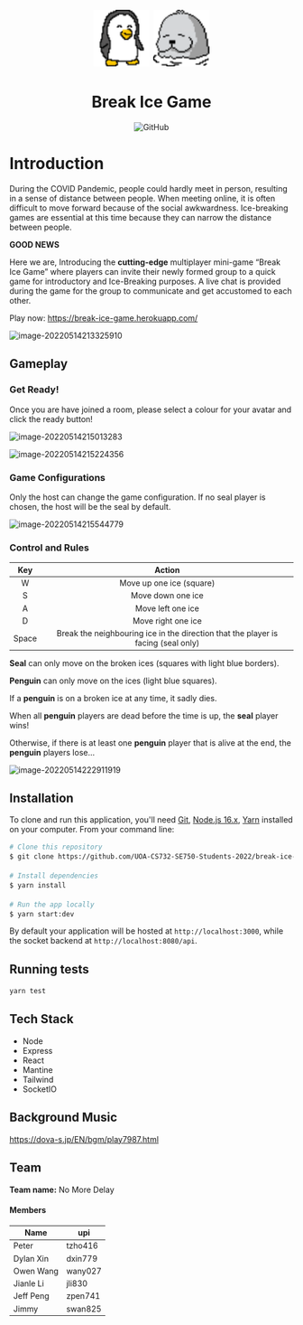 <h1 align="center">
  <br>
  <img src="./resources/Penguin_Front_LeftRight.png?raw=true&sanitize=true" alt="Penguin" width="100">
  <img src="./resources/seal_left.png?raw=true&sanitize=true" alt="Seal" width="100">
</h1>

<h1 align="center">Break Ice Game</h1>

<p align="center">
  <img alt="GitHub" src="https://img.shields.io/badge/license-MIT-blue">
</p>

# Introduction

During the COVID Pandemic, people could hardly meet in person, resulting in a sense of distance between people. When meeting online, it is often difficult to move forward because of the social awkwardness. Ice-breaking games are essential at this time because they can narrow the distance between people.

**GOOD NEWS**

Here we are, Introducing the **cutting-edge** multiplayer mini-game “Break Ice Game” where players can invite their newly formed group to a quick game for introductory and Ice-Breaking purposes. A live chat is provided during the game for the group to communicate and get accustomed to each other.

Play now: https://break-ice-game.herokuapp.com/

![image-20220514213325910](https://user-images.githubusercontent.com/62285883/168422575-8eac6b48-9c91-490f-ab14-68314cc02c05.png)

## Gameplay

### Get Ready!

Once you are have joined a room, please select a colour for your avatar and click the ready button!

![image-20220514215013283](https://user-images.githubusercontent.com/62285883/168422598-1b9f6f2c-0713-4a94-af4b-98881a3e70a0.png)

![image-20220514215224356](https://user-images.githubusercontent.com/62285883/168422604-36616383-141a-4106-8b30-715fc78149b0.png)

### Game Configurations

Only the host can change the game configuration. If no seal player is chosen, the host will be the seal by default.

![image-20220514215544779](https://user-images.githubusercontent.com/62285883/168422613-5a2fd901-7997-405f-bde5-552df9c6fad4.png)

### Control and Rules

|  Key  |                                      Action                                       |
| :---: | :-------------------------------------------------------------------------------: |
|   W   |                             Move up one ice (square)                              |
|   S   |                                 Move down one ice                                 |
|   A   |                                 Move left one ice                                 |
|   D   |                                Move right one ice                                 |
| Space | Break the neighbouring ice in the direction that the player is facing (seal only) |

**Seal** can only move on the broken ices (squares with light blue borders).

**Penguin** can only move on the ices (light blue squares).

If a **penguin** is on a broken ice at any time, it sadly dies.

When all **penguin** players are dead before the time is up, the **seal** player wins!

Otherwise, if there is at least one **penguin** player that is alive at the end, the **penguin** players lose...

![image-20220514222911919](https://user-images.githubusercontent.com/62285883/168422634-9bddb199-b4a5-4a33-aba6-69ac67da04a5.png)

## Installation

To clone and run this application, you'll need [Git](https://git-scm.com), [Node.js 16.x](https://nodejs.org/en/download/), [Yarn](https://yarnpkg.com/getting-started/install) installed on your computer. From your command line:

```bash
# Clone this repository
$ git clone https://github.com/UOA-CS732-SE750-Students-2022/break-ice-game

# Install dependencies
$ yarn install

# Run the app locally
$ yarn start:dev
```

By default your application will be hosted at `http://localhost:3000`, while the
socket backend at `http://localhost:8080/api`.

## Running tests

```bash
yarn test
```

## Tech Stack

- Node
- Express
- React
- Mantine
- Tailwind
- SocketIO

## Background Music

https://dova-s.jp/EN/bgm/play7987.html

## Team

**Team name:** No More Delay

#### **Members**

| Name      | upi     |
| --------- | ------- |
| Peter     | tzho416 |
| Dylan Xin | dxin779 |
| Owen Wang | wany027 |
| Jianle Li | jli830  |
| Jeff Peng | zpen741 |
| Jimmy     | swan825 |
